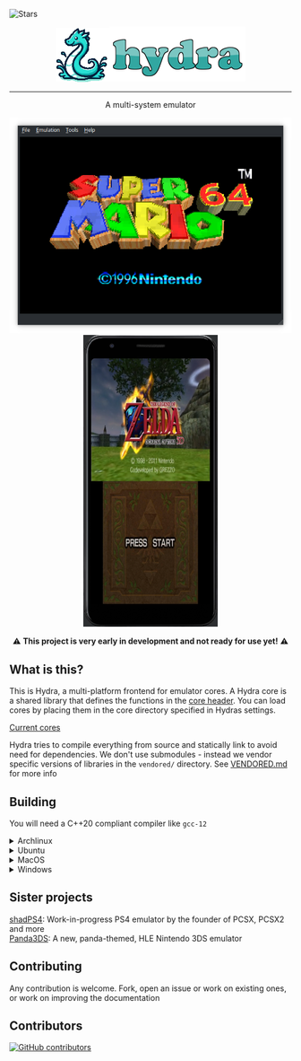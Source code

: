 <!-- [![hydra](https://img.shields.io/aur/version/hydra?color=1793d1&label=yay&logo=arch-linux&style=for-the-badge)](https://aur.archlinux.org/packages/hydra) -->
<!-- [![GitHub license](https://img.shields.io/github/license/offtkp/hydra?color=333333&style=for-the-badge)](https://github.com/offtkp/hydra/blob/master/LICENSE)
![Commit activity](https://img.shields.io/github/commit-activity/m/OFFTKP/hydra?style=for-the-badge)
![Size](https://img.shields.io/github/repo-size/OFFTKP/hydra?style=for-the-badge) -->
![Stars](https://img.shields.io/github/stars/OFFTKP/hydra)

<p align="center"> <img src="./data/images/hydra.png"><img src="./data/images/logo.png"></p>

----

<p align="center">A multi-system emulator</p>
<p align="center"><img src="./data/images/screen.png"><img src="./data/images/android_screenshot.png" height=520></p>

<p align="center">⚠️ <b>This project is very early in development and not ready for use yet!</b> ⚠️</p>

## What is this?
This is Hydra, a multi-platform frontend for emulator cores.
A Hydra core is a shared library that defines the functions in the [core header](https://github.com/hydra-emu/core).
You can load cores by placing them in the core directory specified in Hydras settings.

[Current cores](https://github.com/hydra-emu/hydra/wiki/Cores)

Hydra tries to compile everything from source and statically link to avoid need for dependencies.
We don't use submodules - instead we vendor specific versions of libraries in the `vendored/` directory.
See [VENDORED.md](./VENDORED.md) for more info

## Building

You will need a C++20 compliant compiler like `gcc-12`

<details>
 <summary>Archlinux</summary>
<pre><code>pacman -S --needed qt6
git clone https://github.com/OFFTKP/hydra.git
cd hydra
cmake -B build
cmake --build build --target hydra -j $(nproc)
</code></pre>
</details>
<details>
<summary>Ubuntu</summary><br>
<pre><code>sudo apt-get update
sudo apt-get install libgl-dev qt6-base-dev libqt6openglwidgets6 libqt6widgets6 libqt6opengl6 libqt6gui6
git clone https://github.com/OFFTKP/hydra.git
cd hydra
cmake -B build
cmake --build build --target hydra -j $(nproc)
</code></pre>
</details>
<details>
<summary>MacOS</summary><br>
You can replace <code>-j 4</code> with your actual number of cores
<pre><code>brew install qt6
cmake -B build
cmake --build build --target hydra -j 4
</code></pre>
</details>
<details>
<summary>Windows</summary><br>
Currently does not pass CI, so compilation might fail
Make sure to install Qt6 first
<pre><code>cmake.exe -B build -DCMAKE_TOOLCHAIN_FILE=C:/vcpkg/scripts/buildsystems/vcpkg.cmake
cmake.exe --build build --target hydra -j %NUMBER_OF_PROCESSORS%
</code></pre>
</details>

## Sister projects
[shadPS4](https://github.com/georgemoralis/shadPS4): Work-in-progress PS4 emulator by the founder of PCSX, PCSX2 and more    
[Panda3DS](https://github.com/wheremyfoodat/Panda3DS): A new, panda-themed, HLE Nintendo 3DS emulator

## Contributing
Any contribution is welcome. Fork, open an issue or work on existing ones, or work on improving the documentation

## Contributors
[![GitHub contributors](https://contrib.rocks/image?repo=OFFTKP/hydra)](https://github.com/OFFTKP/hydra/graphs/contributors)
